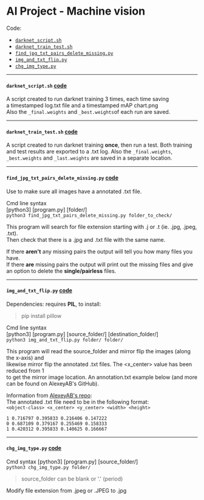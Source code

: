 # AI Project - Machine vision

Code:  
- [`darknet_script.sh`](https://github.com/oskarforssell/ai_project#darknet_scriptsh-code)
- [`darknet_train_test.sh`](https://github.com/oskarforssell/ai_project#darknet_train_testsh-code)
- [`find_jpg_txt_pairs_delete_missing.py`](https://github.com/oskarforssell/ai_project#find_jpg_txt_pairs_delete_missingpy-code)  
- [`img_and_txt_flip.py`](https://github.com/oskarforssell/ai_project#img_and_txt_flippy-code)
- [`chg_img_type.py`](https://github.com/oskarforssell/ai_project#chg_img_typepy-code)



--- 
#### `darknet_script.sh` [code](https://github.com/oskarforssell/ai_project/blob/master/darknet_script.sh)  
A script created to run darknet training 3 times, each time saving  
a timestamped log.txt file and a timestamped mAP chart.png  
Also the `_final.weights` and `_best.weights`of each run are saved.

---
#### `darknet_train_test.sh` [code](https://github.com/oskarforssell/ai_project/blob/master/darknet_train_test.sh)  
A script created to run darknet training **once**, then run a test.
Both training and test results are exported to a .txt log.
Also the `_final.weights`, `_best.weights` and `_last.weights` are saved in a separate location.

---
#### `find_jpg_txt_pairs_delete_missing.py` [code](https://github.com/oskarforssell/ai_project/blob/master/find_jpg_txt_pairs_delete_missing.py)  
Use to make sure all images have a annotated .txt file.

Cmd line syntax  
[python3] [program.py] [folder/]  
`python3 find_jpg_txt_pairs_delete_missing.py folder_to_check/` 

This program will search for file extension starting with .j or .t (ie. .jpg, .jpeg, .txt).  
Then check that there is a .jpg and .txt file with the same name.  
   
If there **aren't** any missing pairs the output will tell you how many files you have.  
If there **are** missing pairs the output will print out the missing files and give  
an option to delete the **single/pairless** files.

---

#### `img_and_txt_flip.py` [code](https://github.com/oskarforssell/ai_project/blob/master/img_and_txt_flip.py)
Dependencies: requires **PIL**, to install: 
> pip install pillow  

Cmd line syntax  
[python3] [program.py] [source_folder/] [destination_folder/]     
`python3 img_and_txt_flip.py folder/ folder/` 

This program will read the source_folder and mirror flip the images (along the x-axis) and  
likewise mirror flip the annotated .txt files. The <x_center> value has been reduced from 1  
to get the mirror image location. An annotation.txt example below (and more can be found on AlexeyAB's GitHub).

Information from [AlexeyAB's repo](https://github.com/AlexeyAB/darknet#how-to-train-to-detect-your-custom-objects):   
The annotated .txt file need to be in the following format:   
`<object-class> <x_center> <y_center> <width> <height>`

    1 0.716797 0.395833 0.216406 0.147222
    0 0.687109 0.379167 0.255469 0.158333
    1 0.420312 0.395833 0.140625 0.166667

---

#### `chg_img_type.py` [code](https://github.com/oskarforssell/ai_project/blob/master/chg_img_type.py)

Cmd syntax
[python3] [program.py] [source_folder/]    
`python3 chg_img_type.py folder/`

> source_folder can be blank or '.' (period)

Modify file extension from .jpeg or .JPEG to .jpg

